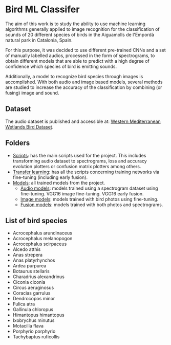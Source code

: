 # Bird ML Classifer

The aim of this work is to study the ability to use machine learning algorithms generally applied to image recognition for the classification of sounds of 20 different species of birds in the Aiguamolls de l'Empordà natural park in Catalonia, Spain.

For this purpose, it was decided to use different pre-trained CNNs and a set of manually labelled audios, processed in the form of spectrograms, to obtain different models that are able to predict with a high degree of confidence which species of bird is emitting sounds.

Additionally, a model to recognize bird species through images is accomplished. With both audio and image based models, several methods are studied to increase the accuracy of the classification by combining (or fusing) image and sound.

## Dataset

The audio dataset is published and accessible at: [Western Mediterranean Wetlands Bird Dataset](https://zenodo.org/record/5093173).

## Folders

- [Scripts](scripts): has the main scripts used for the project. This includes transforming audio dataset to spectrograms, loss and accuracy evolution plotters or confusion matrix plotters among others.
- [Transfer learning](transfer_learning): has all the scripts concerning training networks via fine-tuning (including early fusion).
- [Models](models): all trained models from the project.
  - [Audio models](models/audio): models trained using a spectrogram dataset using fine-tuning.
    VGG16 image fine-tuning. VGG16 early fusion.
  - [Image models](models/image): models trained with bird photos using fine-tuning.
  - [Fusion models](models/fusion): models trained with both photos and spectrograms.

## List of bird species

- Acrocephalus arundinaceus
- Acrocephalus melanopogon
- Acrocephalus scirpaceus
- Alcedo atthis
- Anas strepera
- Anas platyrhynchos
- Ardea purpurea
- Botaurus stellaris
- Charadrius alexandrinus
- Ciconia ciconia
- Circus aeruginosus
- Coracias garrulus
- Dendrocopos minor
- Fulica atra
- Gallinula chloropus
- Himantopus himantopus
- Ixobrychus minutus
- Motacilla flava
- Porphyrio porphyrio
- Tachybaptus ruficollis
